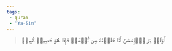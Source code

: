 ```yaml
---
tags: 
 - quran 
 - "Ya-Sin"
---
```


> أَوَلَمۡ يَرَ ٱلۡإِنسَٰنُ أَنَّا خَلَقۡنَٰهُ مِن نُّطۡفَةٖ فَإِذَا هُوَ خَصِيمٞ مُّبِينٞ
